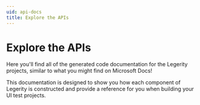 ```yaml
---
uid: api-docs
title: Explore the APIs
---
```


# Explore the APIs

Here you'll find all of the generated code documentation for the Legerity projects, similar to what you might find on Microsoft Docs!

This documentation is designed to show you how each component of Legerity is constructed and provide a reference for you when building your UI test projects.
